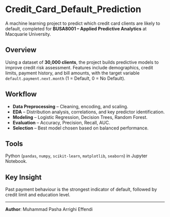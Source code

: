 # Credit_Card_Default_Prediction

A machine learning project to predict which credit card clients are likely to default, completed for **BUSA8001 – Applied Predictive Analytics** at Macquarie University.

## Overview
Using a dataset of **30,000 clients**, the project builds predictive models to improve credit risk assessment. Features include demographics, credit limits, payment history, and bill amounts, with the target variable `default.payment.next.month` (1 = Default, 0 = No Default).

## Workflow
- **Data Preprocessing** – Cleaning, encoding, and scaling.
- **EDA** – Distribution analysis, correlations, and key predictor identification.
- **Modeling** – Logistic Regression, Decision Trees, Random Forest.
- **Evaluation** – Accuracy, Precision, Recall, AUC.
- **Selection** – Best model chosen based on balanced performance.

## Tools
Python (`pandas`, `numpy`, `scikit-learn`, `matplotlib`, `seaborn`) in Jupyter Notebook.

## Key Insight
Past payment behaviour is the strongest indicator of default, followed by credit limit and education level.

---
**Author**: Muhammad Pasha Arrighi Effendi
